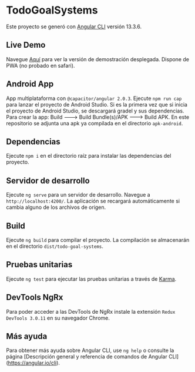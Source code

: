# TodoGoalSystems

Este proyecto se generó con [Angular CLI](https://github.com/angular/angular-cli) versión 13.3.6.

## Live Demo

Navegue [Aquí](https://todogoalsystems.web.app) para ver la versión de demostración desplegada. Dispone de PWA (no probado en safari).

## Android App

App multiplataforma con `@capacitor/angular 2.0.3`.
Ejecute `npm run cap` para lanzar el proyecto de Android Studio. Si es la primera vez que si inicia el proyecto de Android Studio, se descargará gradel y sus dependencias.
Para crear la app: Build ---> Build Bundle(s)/APK ---> Build APK.
En este repositorio se adjunta una apk ya compilada en el directorio `apk-android`.

## Dependencias

Ejecute `npm i` en el directorio raíz para instalar las dependencias del proyecto.

## Servidor de desarrollo

Ejecute `ng serve` para un servidor de desarrollo. Navegue a `http://localhost:4200/`. La aplicación se recargará automáticamente si cambia alguno de los archivos de origen.

## Build

Ejecute `ng build` para compilar el proyecto. La compilación se almacenarán en el directorio `dist/todo-goal-systems`.

## Pruebas unitarias

Ejecute `ng test` para ejecutar las pruebas unitarias a través de [Karma](https://karma-runner.github.io).

## DevTools NgRx

Para poder acceder a las DevTools de NgRx instale la extensión `Redux DevTools 3.0.11` en su navegador Chrome.

## Más ayuda

Para obtener más ayuda sobre Angular CLI, use `ng help` o consulte la página [Descripción general y referencia de comandos de Angular CLI] (https://angular.io/cli).


